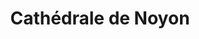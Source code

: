 ---
guid: "f5fe2a706381"
title: "Cathédrale de Noyon"
latlng: "49.582185, 3.000446"
videoId: "OGeEMCtbB9U" 
---
